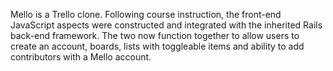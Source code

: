 Mello is a Trello clone. Following course instruction, the front-end JavaScript aspects
were constructed and integrated with the inherited Rails back-end framework. The two
now function together to allow users to create an account, boards, lists with 
toggleable items and ability to add contributors with a Mello account. 

